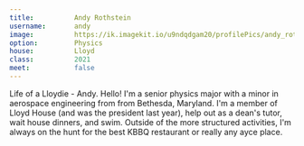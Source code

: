 ```yaml
---
title:          Andy Rothstein
username:       andy
image:          https://ik.imagekit.io/u9ndqdgam20/profilePics/andy_rothstein.jpg
option:         Physics
house:          Lloyd
class:          2021
meet:           false
---
```


Life of a Lloydie - Andy. Hello! I'm a senior physics major with a minor in aerospace engineering from from Bethesda, Maryland. I'm a member of Lloyd House (and was the president last year), help out as a dean's tutor, wait house dinners, and swim. Outside of the more structured activities, I'm always on the hunt for the best KBBQ restaurant or really any ayce place.